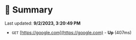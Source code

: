 # 📖 Summary
Last updated: **9/2/2023, 3:20:49 PM**

- `GET` [https://google.com](https://google.com) - **Up** (407ms)
